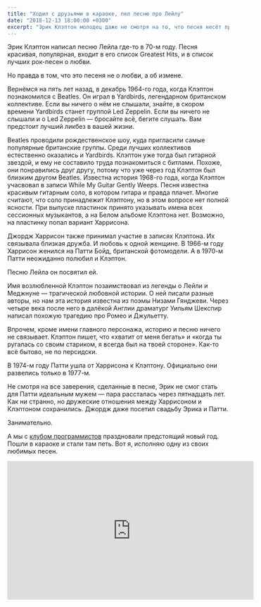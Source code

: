 ```yaml
---
title: "Ходил с друзьями в караоке, пел песню про Лейлу"
date: "2018-12-13 18:00:00 +0300"
excerpt: "Эрик Клэптон молодец даже не смотря на то, что песня несёт противоречивый моральный смысл."
---
```


Эрик Клэптон написал песню Лейла где-то в 70-м году. Песня красивая, популярная, входит в его список Greatest Hits, и в список лучших рок-песен о любви.

Но правда в том, что это песеня не о любви, а об измене.

Вернёмся на пять лет назад, в декабрь 1964-го года, когда Клэптон познакомился с Beatles.
Он играл в Yardbirds, легендарном британском коллективе. Если вы ничего о нём не слышали, знайте, в скором времени Yardbirds станет группой Led Zeppelin.
Если вы ничего не слышали и о Led Zeppelin&nbsp;&mdash; бросайте всё, бегите слушать. Вам предстоит лучший ликбез в вашей жизни.

Beatles проводили рождественское шоу, куда пригласили самые популярные британские группы. Среди лучших коллективов естественно оказались и Yardbirds. Клэптон уже
тогда был гитарной звездой, и ему не составило труда познакомиться с битлами. Похоже, они понравились друг другу, потому что уже через год Клэптон был
близким другом Beatles. Известна история 1968-го года, когда Клэптон учасвовал в записи While My Guitar Gently Weeps. Песня известна красивым гитарным соло,
в котором гитара и правда плачет. Многие считают, что соло принадлежит Клэптону, но в этом вопросе нет полной ясности. При выпуске пластинок принято указывать имена
всех сессионных музыкантов, а на Белом альбоме Клэптона нет. Возможно, на пластинку попал вариант Харрисона.

Джордж Харрисон также принимал участие в записях Клэптона. Их связывала близкая дружба. И любовь к одной женщине. В 1966-м году Харрисон женился
на Патти Бойд, британской фотомодели. А в 1970-м Патти неожиданно полюбил и Клэптон.

Песню Лейла он посвятил ей.

Имя возлюбленной Клэптон позаимствовал из легенды о Лейли и Меджнуне&nbsp;&mdash; трагической любовной истории. О ней писали разные авторы, но
нам эта история известна из поэмы Низами Гянджеви. Через четыре века после него в далёкой Англии драматург Уильям Шекспир написал похожую трагедию
про Ромео и Джульетту.

Впрочем, кроме имени главного персонажа, историю и песню ничего не связывает. Клэптон пишет, что &laquo;хватит от меня бегать&raquo; и &laquo;когда ты ругалась
со своим стариком, я всегда был на твоей стороне&raquo;. Как-то всё бытово, не по персидски.

В 1974-м году Патти ушла от Харрисона к Клэптону. Официально они развелись только в 1977-м.

Не смотря на все заверения, сделанные в песне, Эрик не смог стать для Патти идеальным мужем&nbsp;&mdash; пара рассталась через пятнадцать лет. Как ни странно, но дружеские отношения
между Харрисоном и Клэптоном сохранились. Джордж даже посетил свадьбу Эрика и Патти.

Занимательно.

А мы с [клубом программистов](http://prog.msk.ru) праздновали предстоящий новый год. Пошли в караоке и стали там петь. Вот я, исполняю одну из своих любимых песен.

<div class="video-wrapper">
  <iframe width="560" height="315" src="https://www.youtube.com/embed/T4PdG-u98Zg" frameborder="0" allow="accelerometer; autoplay; encrypted-media; gyroscope; picture-in-picture" allowfullscreen></iframe>
</div>